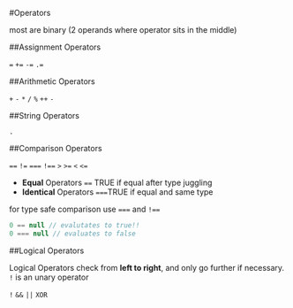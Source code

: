 #Operators

most are binary (2 operands where operator sits in the middle)

##Assignment Operators

`=` `+=` `-=` `.=`

##Arithmetic Operators

`+` `-` `*` `/` `%` `++` `-`

##String Operators

`.`

##Comparison Operators

`==` `!=` `===` `!==`
`>` `>=` `<` `<=`

- **Equal** Operators `==` TRUE if equal after type juggling
- **Identical** Operators `===`TRUE if equal and same type

for type safe comparison use `===` and `!==`

```php
0 == null // evalutates to true!!
0 === null // evaluates to false
```

##Logical Operators

Logical Operators check from **left to right**, and only go further if necessary. `!`  is an unary operator

`!` `&&` `||` `XOR`

